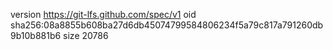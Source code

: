 version https://git-lfs.github.com/spec/v1
oid sha256:08a8855b608ba27d6db45074799584806234f5a79c817a791260db9b10b881b6
size 20786
